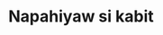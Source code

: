 ---
layout: post
title: Napahiyaw si kabit
duration: '07:08'
view: 155
rate: 2
video: 'https://flashservice.xvideos.com/embedframe/26893035'
category: 
 - pinay
 - rough
tags: 
 - pinay-sex
 - nagparaos
 - nene
 - mokong
 - fucked
 - jackpot
 - flawless
priority: 0.9
changefreq: daily
---